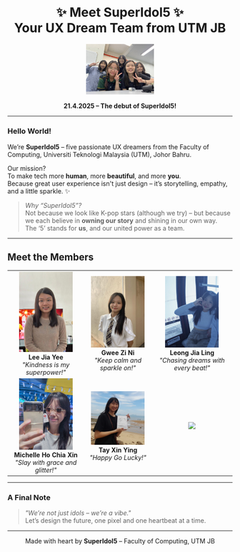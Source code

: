<h1 align="center">✨ Meet SuperIdol5 ✨<br>Your UX Dream Team from UTM JB</h1>

<p align="center">
  <img src="superIdol.jpg" width="30%">
</p>

<p align="center"><strong>21.4.2025 – The debut of SuperIdol5!</strong></p>

---

### Hello World!

We’re **SuperIdol5** – five passionate UX dreamers from the Faculty of Computing, Universiti Teknologi Malaysia (UTM), Johor Bahru.

Our mission?  
To make tech more **human**, more **beautiful**, and more **you**.  
Because great user experience isn't just design – it’s storytelling, empathy, and a little sparkle. ✨

> _Why “SuperIdol5”?_  
Not because we look like K-pop stars (although we try) – but because we each believe in **owning our story** and shining in our own way.  
The ‘5’ stands for **us**, and our united power as a team.

---

## Meet the Members

<table align="center">
  <tr>
    <td align="center">
      <img src="Photos/jiayee.jpg" width="120"><br>
      <strong>Lee Jia Yee</strong><br>
      <em>"Kindness is my superpower!"</em>
    </td>
    <td align="center">
      <img src="Photos/Zini.jpg" width="120"><br>
      <strong>Gwee Zi Ni</strong><br>
      <em>"Keep calm and sparkle on!"</em>
    </td>
    <td align="center">
      <img src="Photos/JiaLing.jpg" width="120"><br>
      <strong>Leong Jia Ling</strong><br>
      <em>"Chasing dreams with every beat!"</em>
    </td>
  </tr>
  <tr>
    <td align="center">
      <img src="https://github.com/XinYing0905/Super-Mafia/blob/main/Photos/Michelle_github_hci.jpg" width="120"><br>
      <strong>Michelle Ho Chia Xin</strong><br>
      <em>"Slay with grace and glitter!"</em>
    </td>
    <td align="center">
      <img src="Photos/20230521_122307.jpg" width="120"><br>
      <strong>Tay Xin Ying</strong><br>
      <em>"Happy Go Lucky!"</em>
    </td>
    <td align="center">
      <img src="https://em-content.zobj.net/source/microsoft-teams/363/sparkles_2728.png" width="60"><br>
    </td>
  </tr>
</table>

---

### A Final Note  
> _"We’re not just idols – we’re a vibe."_  
Let’s design the future, one pixel and one heartbeat at a time.

---

<p align="center">
  Made with heart by <strong>SuperIdol5</strong> – Faculty of Computing, UTM JB
</p>
